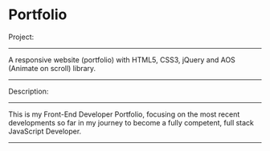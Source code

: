 # Portfolio
Project:
***
A responsive website (portfolio) with HTML5, CSS3, jQuery and AOS (Animate on scroll) library.
***
Description:
***
This is my Front-End Developer Portfolio, focusing on the most recent developments so far in my journey to become a fully competent, full stack JavaScript Developer.
***
